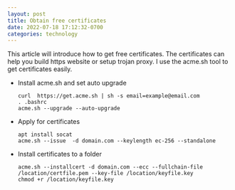 ```yaml
---
layout: post
title: Obtain free certificates
date: 2022-07-18 17:12:32-0700
categories: technology
---
```


This article will introduce how to get free certificates.
The certificates can help you build https website or setup trojan proxy.
I use the acme.sh tool to get certificates easily.

- Install acme.sh and set auto upgrade

  ```shell
  curl  https://get.acme.sh | sh -s email=example@email.com
  . .bashrc
  acme.sh --upgrade --auto-upgrade
  ```

- Apply for certificates

  ```shell
  apt install socat
  acme.sh --issue  -d domain.com --keylength ec-256 --standalone
  ```

- Install certificates to a folder

  ```shell
  acme.sh --installcert -d domain.com --ecc --fullchain-file /location/certfile.pem --key-file /location/keyfile.key
  chmod +r /location/keyfile.key
  ```
